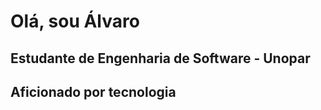 # Olá, sou Álvaro
## Estudante de Engenharia de Software - Unopar
## Aficionado por tecnologia
<!-- <img src='https://github-readme-stats.vercel.app/api?username=AlvaroSousa0&theme=dark&include_all_commits=true'> -->
